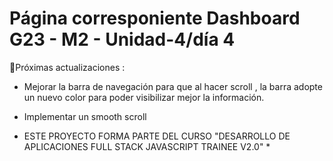 # Página corresponiente Dashboard G23 - M2 - Unidad-4/día 4

 🌸Próximas actualizaciones :

- Mejorar la barra de navegación para que al hacer scroll , la barra adopte un nuevo color para poder visibilizar mejor la información.

- Implementar un smooth scroll



* ESTE PROYECTO FORMA PARTE DEL CURSO "DESARROLLO DE APLICACIONES FULL STACK JAVASCRIPT TRAINEE V2.0" *